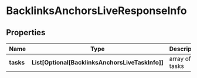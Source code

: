 # BacklinksAnchorsLiveResponseInfo


## Properties

| Name | Type | Description | Notes |
|------------ | ------------- | ------------- | -------------|
**tasks** | **List[Optional[BacklinksAnchorsLiveTaskInfo]]** | array of tasks |[optional]|